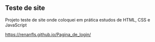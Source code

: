 <h2>Teste de site</h2>
<p>Projeto teste de site onde coloquei em prática estudos de HTML, CSS e JavaScript</p> 

https://renanfls.github.io/Pagina_de_login/
